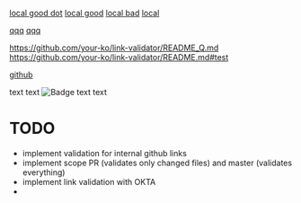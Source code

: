 [local good dot](./Makefile)
[local good](Makefile)
[local bad](makefile)
[local](.github/workflows/pr.yaml)

[qqq](https://github.com/your-ko/link-validator/README.md)
[qqq](https://github.com/your-ko/link-validator/README.md#TODO)

https://github.com/your-ko/link-validator/README_Q.md
https://github.com/your-ko/link-validator/README.md#test


[github](https://github.com)

text text ![Badge](https://github.com/your-ko/link-validator/github/.workflows/master.yaml/badge.svg) text text

# TODO
* implement validation for internal github links
* implement scope PR (validates only changed files) and master (validates everything)
* implement link validation with OKTA
* 

